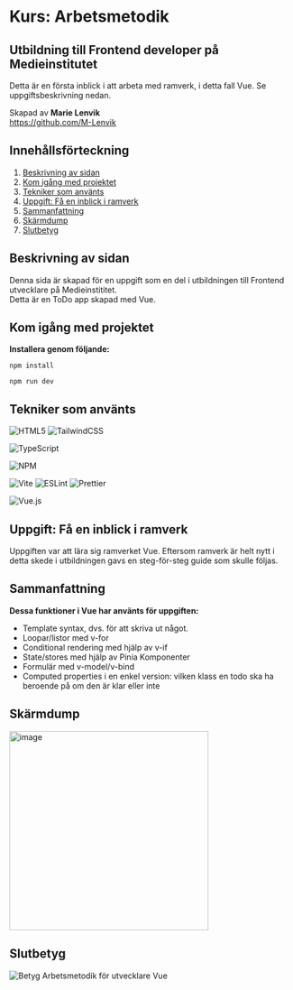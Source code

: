 # Kurs: Arbetsmetodik

## Utbildning till Frontend developer på Medieinstitutet

Detta är en första inblick i att arbeta med ramverk, i detta fall Vue. Se uppgiftsbeskrivning nedan.

Skapad av **Marie Lenvik** <br> https://github.com/M-Lenvik

## Innehållsförteckning

1. [Beskrivning av sidan](#beskrivning-av-sidan)
2. [Kom igång med projektet](#kom-igång-med-projektet)
3. [Tekniker som använts](#tekniker-som-använts)
4. [Uppgift: Få en inblick i ramverk](#uppgift-få-en-inblick-i-ramverk)
5. [Sammanfattning](#sammanfattning)
5. [Skärmdump](#skärmdump)
6. [Slutbetyg](#slutbetyg)

## Beskrivning av sidan

<p>Denna sida är skapad för en uppgift som en del i utbildningen till Frontend utvecklare på Medieinstititet. <br>
Detta är en ToDo app skapad med Vue.</p>

## Kom igång med projektet

**Installera genom följande:**

```
npm install
```

```
npm run dev
```

## Tekniker som använts

![HTML5](https://img.shields.io/badge/html5-%23E34F26.svg?style=for-the-badge&logo=html5&logoColor=white) ![TailwindCSS](https://img.shields.io/badge/tailwindcss-%2338B2AC.svg?style=for-the-badge&logo=tailwind-css&logoColor=white)

![TypeScript](https://img.shields.io/badge/typescript-%23007ACC.svg?style=for-the-badge&logo=typescript&logoColor=white)

![NPM](https://img.shields.io/badge/NPM-%23CB3837.svg?style=for-the-badge&logo=npm&logoColor=white)

![Vite](https://img.shields.io/badge/vite-%23646CFF.svg?style=for-the-badge&logo=vite&logoColor=white) ![ESLint](https://img.shields.io/badge/ESLint-4B3263?style=for-the-badge&logo=eslint&logoColor=white) ![Prettier](https://img.shields.io/badge/prettier-%23F7B93E.svg?style=for-the-badge&logo=prettier&logoColor=black)

![Vue.js](https://img.shields.io/badge/vuejs-%2335495e.svg?style=for-the-badge&logo=vuedotjs&logoColor=%234FC08D)

## Uppgift: Få en inblick i ramverk

<p>Uppgiften var att lära sig ramverket Vue. Eftersom ramverk är helt nytt i detta skede i utbildningen gavs en steg-för-steg guide som skulle följas.

## Sammanfattning

**Dessa funktioner i Vue har använts för uppgiften:** <br>

- Template syntax, dvs. för att skriva ut något.
- Loopar/listor med v-for
- Conditional rendering med hjälp av v-if
- State/stores med hjälp av Pinia Komponenter
- Formulär med v-model/v-bind
- Computed properties i en enkel version: vilken klass en todo ska ha beroende på om den är klar eller inte

## Skärmdump
<img width="353" alt="image" src="https://github.com/user-attachments/assets/343550e0-a629-4189-8ed8-e461aa42b305" />


## Slutbetyg
  ![Betyg Arbetsmetodik för utvecklare Vue](https://github.com/user-attachments/assets/df6f634a-4a4c-4bcf-95f5-a616c369786d)
